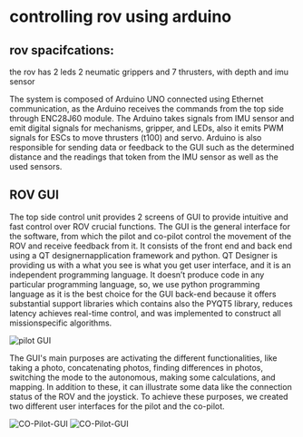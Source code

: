 # controlling rov using arduino

## rov spacifcations:
the rov has 2 leds 2 neumatic grippers and 7 thrusters, with depth and imu sensor 


The system is composed of Arduino UNO connected using Ethernet communication, as the Arduino receives the commands from the top side through ENC28J60 module. 
The Arduino takes signals from IMU sensor and emit digital signals for mechanisms, gripper, and LEDs, also it emits PWM signals for ESCs to move thrusters (t100) and servo.
Arduino is also responsible for sending data or feedback to the GUI such as the determined distance and the readings that token from the IMU sensor as well as the used sensors.

## ROV GUI

The top side control unit provides 2 screens of GUI to provide intuitive and fast control over ROV crucial functions. 
The GUI is the general interface for the software, from which the pilot and co-pilot control the movement of the ROV and receive feedback from it.
It consists of the front end and back end using a QT designernapplication framework and python.
QT Designer is providing us with a what you see is what you get user interface, and it is an independent programming language.
It doesn’t produce code in any particular programming language, so, we use python programming language as it is the best choice for the GUI back-end because it offers
substantial support libraries which contains also the PYQT5 library, reduces latency achieves real-time control, and was implemented to construct all missionspecific algorithms.

![pilot GUI](https://user-images.githubusercontent.com/87039861/170713315-ed918054-4738-46cb-975c-759c9c0af79f.png)


The GUI's main purposes are activating the different functionalities, like taking a photo, concatenating photos, finding differences in photos, switching the mode to the
autonomous, making some calculations, and mapping.
In addition to these, it can illustrate some data like the connection status of the ROV and the joystick. 
To achieve these purposes, we created two different user interfaces for the pilot and the co-pilot.

![CO-Pilot-GUI](https://user-images.githubusercontent.com/87039861/170714034-40dd71e7-d050-429d-8982-d395e1585aee.png)
![CO-Pilot-GUI](https://user-images.githubusercontent.com/87039861/170714047-da5c4a86-fa54-4be2-bf0d-ba50b1c7cb16.png)

